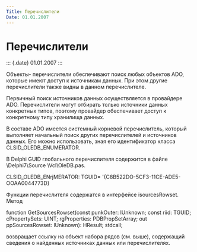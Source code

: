 ```yaml
---
Title: Перечислители
Date: 01.01.2007
---
```



Перечислители
=============

::: {.date}
01.01.2007
:::

Объекты- перечислители обеспечивают поиск любых объектов ADO, которые
имеют доступ к источникам данных. При этом другие перечислители также
видны в данном перечислителе.

Первичный поиск источников данных осуществляется в провайдере ADO.
Перечислители могут отбирать только источники данных конкретных типов,
поэтому провайдер обеспечивает доступ к конкретному типу хранилища
данных.

В составе ADO имеется системный корневой перечислитель, который
выполняет начальный поиск других перечислителей и источников данных. Его
можно использовать, зная его идентификатор класса
CLSID\_OLEDB\_ENUMERATOR.

В Delphi GUID глобального перечислителя содержится в файле
\\Delphi7\\Source \\Vcl\\OleDB.pas.

CLSID\_OLEDB\_ENrjMERATOR: TGUID=
\'{C8B522DO-5CF3-11CE-ADE5-OOAA0044773D}

Функции перечислителя содержатся в интерфейсе isourcesRowset. Метод

function GetSourcesRowset(const punkOuter: lUnknown; const riid: TGUID;
cPropertySets: UINT; rgProperties: PDBPropSetArray; out ppSourcesRowset:
lUnknown): HResult; stdcall;

возвращает ссылку на объект набора рядов (см. выше), содержащий сведения
о найденных источниках данных или перечислителях.
